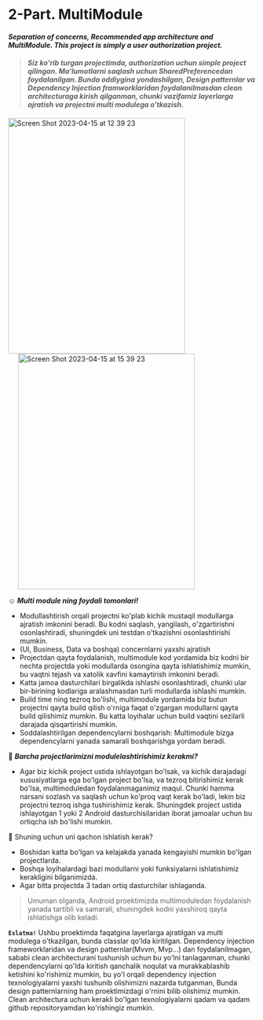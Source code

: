 # 2-Part. MultiModule
#### *Separation of concerns, Recommended app architecture and MultiModule. This project is simply a user authorization project.*

> #### *Siz ko'rib turgan projectimda, authorization uchun simple project qilingan. Ma'lumotlarni saqlash uchun SharedPreferencedan foydalanilgan. Bunda oddiygina yondashilgan, Design patternlar va Dependency Injection framworklaridan foydalanilmasdan clean architecturaga kirish qilganman, chunki vazifamiz layerlarga ajratish va projectni multi modulega o'tkazish.*

<img width="360" height="480" alt="Screen Shot 2023-04-15 at 12 39 23" src="https://user-images.githubusercontent.com/77477995/232196444-59a98ce5-09ec-40da-92d2-13bdc71fe96c.png"> <img hspace="20" width="360" height="480" alt="Screen Shot 2023-04-15 at 15 39 23" src="https://user-images.githubusercontent.com/77477995/232209051-b7a4d0ab-223e-4063-b4d0-6a02d33a270c.png">

:relaxed: ***Multi module ning foydali tomonlari!***

- Modullashtirish orqali projectni ko'plab kichik mustaqil modullarga ajratish imkonini beradi. Bu kodni saqlash, yangilash, o'zgartirishni osonlashtiradi, shuningdek uni testdan o'tkazishni osonlashtirishi mumkin.
- (UI, Business, Data va boshqa) concernlarni yaxshi ajratish
- Projectdan qayta foydalanish, multimodule kod yordamida biz kodni bir nechta projectda yoki modullarda osongina qayta ishlatishimiz mumkin, bu vaqtni tejash va xatolik xavfini kamaytirish imkonini beradi.
- Katta jamoa dasturchilari birgalikda ishlashi osonlashtiradi, chunki ular bir-birining kodlariga aralashmasdan turli modullarda ishlashi mumkin.
- Build time ning tezroq bo'lishi, multimodule yordamida biz butun projectni qayta build qilish o'rniga faqat o'zgargan modullarni qayta build qilishimiz mumkin. Bu katta loyihalar uchun build vaqtini sezilarli darajada qisqartirishi mumkin.
- Soddalashtirilgan dependencylarni boshqarish: Multimodule bizga dependencylarni yanada samarali boshqarishga yordam beradi.

:monocle_face: ***Barcha projectlarimizni modulelashtirishimiz kerakmi?***
- Agar biz kichik project ustida ishlayotgan bo'lsak, va kichik darajadagi xususiyatlarga ega bo'lgan project bo'lsa, va tezroq bitirishimiz kerak bo'lsa, multimoduledan foydalanmaganimiz maqul.
Chunki hamma narsani sozlash va saqlash uchun ko'proq vaqt kerak bo'ladi, lekin biz projectni tezroq ishga tushirishimiz kerak. Shuningdek project ustida ishlayotgan 1 yoki 2 Android dasturchisilaridan iborat jamoalar uchun bu ortiqcha ish bo'lishi mumkin. 

:monocle_face: Shuning uchun uni qachon ishlatish kerak?
- Boshidan katta bo'lgan va kelajakda yanada kengayishi mumkin bo'lgan projectlarda.
- Boshqa loyihalardagi bazi modullarni yoki funksiyalarni ishlatishimiz kerakligini bilganimizda.
- Agar bitta projectda 3 tadan ortiq dasturchilar ishlaganda.

> Umuman olganda, Android proektimizda multimoduledan foydalanish yanada tartibli va samarali, shuningdek kodni yaxshiroq qayta ishlatishga olib keladi.

**```Eslatma!```**
Ushbu proektimda faqatgina layerlarga ajratilgan va multi modulega o'tkazilgan, bunda classlar qo'lda kiritilgan. Dependency injection frameworklaridan va design patternlar(Mvvm, Mvp...) dan foydalanilmagan, sababi clean architecturani tushunish uchun bu yo'lni tanlaganman, chunki dependencylarni qo'lda kiritish qanchalik noqulat va murakkablashib ketishini ko'rishimiz mumkin, bu yo'l orqali dependency injection texnologiyalarni yaxshi tushunib olishimizni nazarda tutganman, Bunda design patternlarning ham proektimizdagi o'rnini bilib olishimiz mumkin. Clean architectura uchun kerakli bo'lgan texnologiyalarni qadam va qadam github repositoryamdan ko'rishingiz mumkin.
